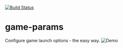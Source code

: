 [![Build Status](https://travis-ci.com/disappear89/game-params.svg?branch=master)](https://travis-ci.com/disappear89/game-params)
# game-params
Configure game launch options - the easy way.
![Demo](https://raw.githubusercontent.com/disappear89/game-params/master/demo.jpg)
